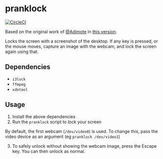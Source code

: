 # pranklock

[![CircleCI](https://circleci.com/gh/RealOrangeOne/pranklock.svg?style=svg)](https://circleci.com/gh/RealOrangeOne/pranklock)

Based on the original work of [@Adimote](https://github.com/adimote) in [this version](https://github.com/trickeydan/dotfiles-ubuntu/blob/master/files/desktop/i3/pranklock.sh).

Locks the screen with a screenshot of the desktop. If any key is pressed, or the mouse moves, capture an image with the webcam, and lock the screen again using that.

## Dependencies

- `i3lock`
- `ffmpeg`
- `xdotool`

## Usage

1. Install the above dependencies
2. Run the `pranklock` script to _lock_ your screen

By default, the first webcam (`/dev/video0`) is used. To change this, pass the video device as an argument (eg `pranklock /dev/video1`)

3. To safely unlock without showing the webcam image, press the Escape key. You can then unlock as normal.
